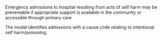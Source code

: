 Emergency admissions to hospital resulting from acts of self harm may be preventable if appropriate support is available in the community or accessible through primary care

The model identifies admissions with a cause code relating to intentional self harm/poisoning.